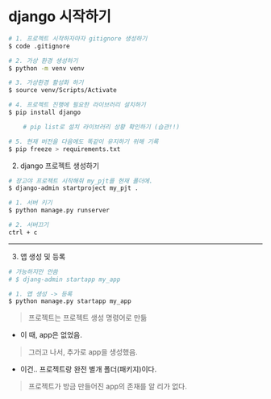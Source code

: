 # django 시작하기

```bash
# 1. 프로젝트 시작하자마자 gitignore 생성하기
$ code .gitignore

# 2. 가상 환경 생성하기
$ python -m venv venv

# 3. 가상환경 활성화 하기
$ source venv/Scripts/Activate

# 4. 프로젝트 진행에 필요한 라이브러리 설치하기
$ pip install django

    # pip list로 설치 라이브러리 상황 확인하기 (습관!!)

# 5. 현재 버전을 다음에도 똑같이 유지하기 위해 기록
$ pip freeze > requirements.txt
```

2. django 프로젝트 생성하기

```bash
# 장고야 프로젝트 시작해줘 my_pjt를 현재 폴더에.
$ django-admin startproject my_pjt .

# 1. 서버 키기
$ python manage.py runserver

# 2. 서버끄기
ctrl + c
```

---

3. 앱 생성 및 등록

```bash
# 가능하지만 안씀
# $ djang-admin startapp my_app

# 1. 앱 생성 -> 등록
$ python manage.py startapp my_app
```

> 프로젝트는 프로젝트 생성 명령어로 만듦
  - 이 때, app은 없었음.

> 그러고 나서, 추가로 app을 생성했음.
  - 이건.. 프로젝트랑 완전 별개 폴더(패키지)이다.

> 프로젝트가 방금 만들어진 app의 존재를 알 리가 없다.